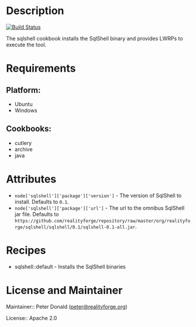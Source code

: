 # Description

[![Build Status](https://secure.travis-ci.org/realityforge/chef-sqlshell.png?branch=master)](http://travis-ci.org/realityforge/chef-sqlshell)

The sqlshell cookbook installs the SqlShell binary and provides LWRPs to execute the tool.


# Requirements

## Platform:

* Ubuntu
* Windows

## Cookbooks:

* cutlery
* archive
* java

# Attributes

* `node['sqlshell']['package']['version']` - The version of SqlShell to install. Defaults to `0.1`.
* `node['sqlshell']['package']['url']` - The url to the omnibus SqlShell jar file. Defaults to `https://github.com/realityforge/repository/raw/master/org/realityforge/sqlshell/sqlshell/0.1/sqlshell-0.1-all.jar`.

# Recipes

* sqlshell::default - Installs the SqlShell binaries

# License and Maintainer

Maintainer:: Peter Donald (<peter@realityforge.org>)

License:: Apache 2.0
